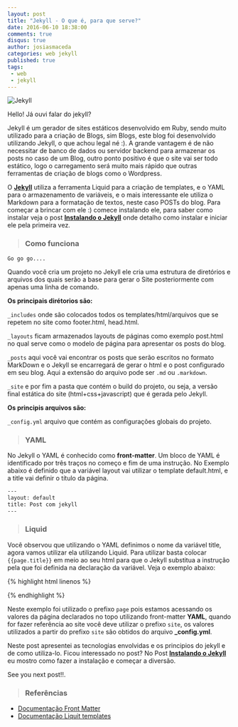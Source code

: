 ```yaml
---
layout: post
title: "Jekyll - O que é, para que serve?"
date: 2016-06-10 18:38:00
comments: true
disqus: true
author: josiasmaceda
categories: web jekyll
published: true
tags:
 - web
 - jekyll
---
```


![Jekyll](https://jekyllrb.com/img/logo-2x.png)

Hello! Já ouvi falar do jekyll?  

Jekyll é um gerador de sites estáticos desenvolvido em Ruby, sendo muito utilizado para a criação de Blogs, sim Blogs, este blog foi desenvolvido utilizando Jekyll, o que achou legal né :). A grande vantagem é de não necessitar de banco de dados ou servidor backend para armazenar os posts no caso de um Blog, outro ponto positivo é que o site vai ser todo estático, logo o carregamento será muito mais rápido que outras ferramentas de criação de blogs como o Wordpress. 

O **[Jekyll](http://jekyllrb.com/ "Clique aqui e acesse o site do Jekyll")** utiliza a ferramenta Liquid para a criação de templates, e o YAML para o armazenamento de variáveis, e o mais interessante ele utiliza o Markdown para a formatação de textos, neste caso POSTs do blog. Para começar a brincar com ele :) comece instalando ele, para saber como instalar veja o post **[Instalando o Jekyll]({{site.url}}/web/jekyll/2016/06/11/instalando-o-jekyll.html "clique aqui")** onde detalho como instalar e iniciar ele pela primeira vez. 


>### Como funciona

`Go go go....`  

Quando você cria um projeto no Jekyll ele cria uma estrutura de diretórios e arquivos dos quais serão a base para gerar o Site posteriormente com apenas uma linha de comando.  

**Os principais dirétorios são:**

 `_includes` onde são colocados todos os templates/html/arquivos que se repetem no site como footer.html, head.html.

`_layouts` ficam armazenados layouts de páginas como exemplo post.html no qual serve como o modelo de página para apresentar os posts do blog.

`_posts` aqui você vai encontrar os posts que serão escritos no formato MarkDown e o Jekyll se encarregará de gerar o html e o post configurado em seu blog. Aqui a extensão do arquivo pode ser `.md` ou `.markdown`.

`_site` e por fim a pasta que contém o build do projeto, ou seja, a versão final estática do site (html+css+javascript) que é gerada pelo Jekyll.

**Os principis arquivos são:**

`_config.yml` arquivo que contém as configurações globais do projeto.

>### YAML

No Jekyll o YAML é conhecido como **front-matter**. Um bloco de YAML é identificado por três traços no começo e fim de uma instrução. No Exemplo abaixo é definido que a variável layout vai utilizar o template default.html, e a title vai definir o título da página.

```html
---
layout: default
title: Post com jekyll
---
```

>### Liquid

Você observou que utilizando o YAML definimos o nome da variável title, agora vamos utilizar ela utilizando Liquid. Para utilizar basta colocar ``{{page.title}}`` em meio ao seu html para que o Jekyll substitua a instrução pela que foi definida na declaração da variável. Veja o exemplo abaixo:

{% highlight html linenos %}
<html>
<head>
    <meta charset="utf8">
    <title>
    	{{ "{{page.title" }}}}
    </title>
</head>
{% endhighlight %}

Neste exemplo foi utilizado o prefixo `page` pois estamos acessando os valores da página declarados no topo utilizando front-matter **YAML**, quando for fazer referência ao site você deve utilizar o prefixo `site`, os valores utilizados a partir do prefixo `site` são obtidos do arquivo **_config.yml**.

Neste post apresentei as tecnologias envolvidas e os principios do jekyll e de como utiliza-lo. Ficou interessado no post? No Post  **[Instalando o Jekyll]({{site.url}}/web/jekyll/2016/06/11/instalando-o-jekyll.html "clique aqui")** eu mostro como fazer a instalação e começar a diversão.  

See you next post!!.

>### Referências

* [Documentação Front Matter](https://jekyllrb.com/docs/frontmatter/)  
* [Documentação Liquit templates](https://github.com/Shopify/liquid/wiki/Liquid-for-Designers)
